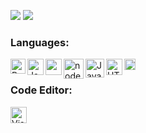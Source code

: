 ![](https://github.com/WiggleGiggle/github-stats/blob/master/generated/overview.svg)
![](https://github.com/WiggleGiggle/github-stats/blob/master/generated/languages.svg)

### Languages:
<img align="left" alt="Python" width="24px" src="https://upload.wikimedia.org/wikipedia/commons/thumb/c/c3/Python-logo-notext.svg/768px-Python-logo-notext.svg.png" />
<img align="left" alt="JavaScript" width="26px" src="https://i.imgur.com/3u1wzwE.png" />
<img align="left" alt"TypeScript" width="26px" src="https://miro.medium.com/max/816/1*TpbxEQy4ckB-g31PwUQPlg.png" />
<img align="left" alt="node.js" width="32px" src="https://i.imgur.com/tYLFZBh.png" />
<img align="left" alt="Java" width="30px" height="30" src=https://1000logos.net/wp-content/uploads/2020/09/Java-Emblem.jpg" />
<img align="left" alt="HTML" width="26px" src="https://i.imgur.com/1VQeKGP.png" />
<img align="left" alt="CSS" width="18px" src="https://i.imgur.com/Zsnk6xl.png" /><br />

### Code Editor:
<img align="left" alt="Visual Studio Code" width="26px" src="https://i.imgur.com/LwSdAlE.png" /><br />
